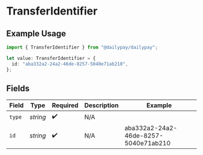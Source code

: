 # TransferIdentifier

## Example Usage

```typescript
import { TransferIdentifier } from "@dailypay/dailypay";

let value: TransferIdentifier = {
  id: "aba332a2-24a2-46de-8257-5040e71ab210",
};
```

## Fields

| Field                                | Type                                 | Required                             | Description                          | Example                              |
| ------------------------------------ | ------------------------------------ | ------------------------------------ | ------------------------------------ | ------------------------------------ |
| `type`                               | *string*                             | :heavy_check_mark:                   | N/A                                  |                                      |
| `id`                                 | *string*                             | :heavy_check_mark:                   | N/A                                  | aba332a2-24a2-46de-8257-5040e71ab210 |